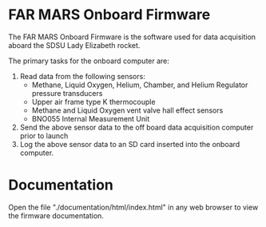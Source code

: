 # FAR MARS Onboard Firmware
The FAR MARS Onboard Firmware is the software used for data acquisition aboard the SDSU Lady Elizabeth rocket.

The primary tasks for the onboard computer are:
1. Read data from the following sensors:
    - Methane, Liquid Oxygen, Helium, Chamber, and Helium Regulator pressure transducers
    - Upper air frame type K thermocouple
    - Methane and Liquid Oxygen vent valve hall effect sensors
    - BNO055 Internal Measurement Unit
2. Send the above sensor data to the off board data acquisition computer prior to launch
3. Log the above sensor data to an SD card inserted into the onboard computer.
 
# Documentation
Open the file "./documentation/html/index.html" in any web browser to view the firmware documentation.
